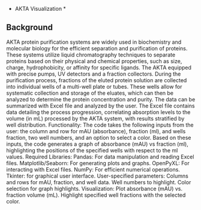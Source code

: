  * AKTA Visualization *
 
 ## Background
 
AKTA protein purification systems are widely used in biochemistry and molecular biology for the efficient separation and purification of proteins. These systems utilize liquid chromatography techniques to separate proteins based on their physical and chemical properties, such as size, charge, hydrophobicity, or affinity for specific ligands. The AKTA equipped with precise pumps, UV detectors and a fraction collectors. During the purification process, fractions of the eluted protein solution are collected into individual wells of a multi-well plate or tubes. These wells allow for systematic collection and storage of the eluates, which can then be analyzed to determine the protein concentration and purity. The data can be summarized with Excel file and analyzed by the user. The Excel file contains data detailing the process progression, correlating absorption levels to the volume (in mL) processed by the AKTA system, with results stratified by well distribution.
Functionality:
The code takes the following inputs from the user: the column and row for mAU (absorbance), fraction (ml), and wells fraction, two well numbers, and an option to select a color. Based on these inputs, the code generates a graph of absorbance (mAU) vs fraction (ml), highlighting the positions of the specified wells with respect to the ml values.
Required Libraries:
Pandas: For data manipulation and reading Excel files.
Matplotlib/Seaborn: For generating plots and graphs.
OpenPyXL: For interacting with Excel files.
NumPy: For efficient numerical operations.
Tkinter: for graphical user interface. 
User-specified parameters:
Columns and rows for mAU, fraction, and well data.
Well numbers to highlight.
Color selection for graph highlights.
Visualization:
Plot absorbance (mAU) vs. fraction volume (mL).
Highlight specified well fractions with the selected color.
